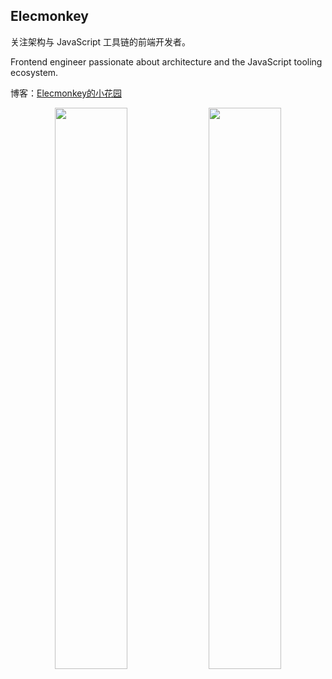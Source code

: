 ## Elecmonkey

关注架构与 JavaScript 工具链的前端开发者。

Frontend engineer passionate about architecture and the JavaScript tooling ecosystem.

博客：[Elecmonkey的小花园](https://www.elecmonkey.com)

<div align="center">
  <img src="https://github-readme-stats.vercel.app/api?username=elecmonkey&show_icons=true&theme=default&hide_title=true&hide=issues&hide_rank=true" width="48%" />
  <img src="https://github-readme-stats.vercel.app/api/top-langs/?username=elecmonkey&layout=compact&hide=html,css&theme=default" width="48%" />
</div>
